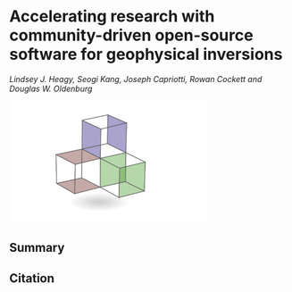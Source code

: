 # Accelerating research with community-driven open-source software for geophysical inversions

_Lindsey J. Heagy, Seogi Kang, Joseph Capriotti, Rowan Cockett and Douglas W. Oldenburg_

![thumbnail](./abstract/thumbnail.png)

## Summary 

## Citation 
